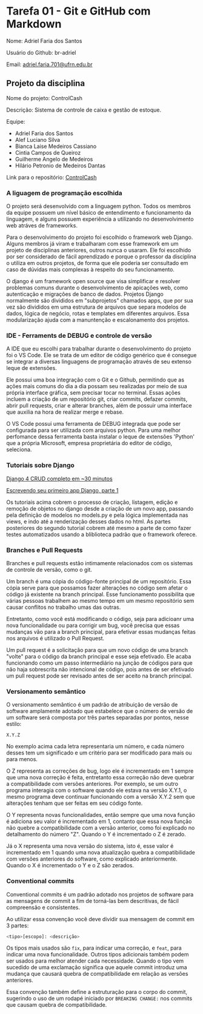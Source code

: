 # Tarefa 01 - Git e GitHub com Markdown

Nome: Adriel Faria dos Santos

Usuário do Github: br-adriel

Email: adriel.faria.701@ufrn.edu.br

## Projeto da disciplina

Nome do projeto: ControlCash

Descrição: Sistema de controle de caixa e gestão de estoque.

Equipe:

- Adriel Faria dos Santos
- Alef Luciano Silva
- Bianca Laise Medeiros Cassiano
- Cintia Campos de Queiroz
- Guilherme Angelo de Medeiros
- Hilário Petronio de Medeiros Dantas

Link para o repositório: [ControlCash](https://github.com/Control-Cash/controlcash)

### A liguagem de programação escolhida

O projeto será desenvolvido com a linguagem python. Todos os membros da equipe
possuem um nível básico de entendimento e funcionamento da linguagem, e alguns
possuem experiência a utilizando no desenvolvimento web atráves de frameworks.

Para o desenvolvimento do projeto foi escolhido o framework web Django. Alguns
membros já viram e trabalharam com esse framework em um projeto de disciplinas
anteriores, outros nunca o usaram. Ele foi escolhido por ser considerado de
fácil aprendizado e porque o professor da disciplina o utiliza em outros
projetos, de forma que ele poderia ser consultado em caso de dúvidas mais
complexas à respeito do seu funcionamento.

O django é um framework open source que visa simplificar e resolver problemas
comuns durante o desenvolvimento de apicações web, como autenticação e migrações
de banco de dados. Projetos Django normalmente são divididos em "subprojetos"
chamados apps, que por sua vez são divididos em uma estrutura de arquivos que
separa modelos de dados, lógica de negócio, rotas e templates em diferentes
arquivos. Essa modularização ajuda com a manuntenção e escalonamento dos
projetos.

### IDE - Ferraments de DEBUG e controle de versão

A IDE que eu escolhi para trabalhar durante o desenvolvimento do projeto foi o
VS Code. Ele se trata de um editor de código genérico que é consegue se integrar
a diversas linguagens de programação através de seu extenso leque de extensões.

Ele possui uma boa integração com o Git e o Github, permitindo que as ações mais
comuns do dia a dia possam seu realizadas por meio de sua própria interface
gráfica, sem precisar tocar no terminal. Essas ações incluem a criação de um
repositório git, criar commits, defazer commits, abrir pull requests, criar e
alterar branches, além de possuir uma interface que auxilia na hora de realizar
merge e rebase.

O VS Code possui uma ferramenta de DEBUG integrada que pode ser configurada para
ser utilizada com arquivos python. Para uma melhor perfomance dessa ferramenta
basta instalar o leque de extensões 'Python' que a própria Microsoft, empresa
proprietária do editor de código, seleciona.

### Tutoriais sobre Django

[Django 4 CRUD completo em ~30 minutos](https://www.youtube.com/watch?v=GGBzMpIAgz4)

[Escrevendo seu primeiro app Django, parte 1](https://docs.djangoproject.com/pt-br/4.2/intro/tutorial01/)

Os tutoriais acima cobrem o processo de criação, listagem, edição e remoção de
objetos no django desde a criação de um novo app, passando pela definição de
modelos no models.py e pela lógica implementada nas views, e indo até a
renderização desses dados no html. As partes posteriores do segundo tutorial
cobrem até mesmo a parte de como fazer testes automatizados usando a bliblioteca
padrão que o framework oferece.

### Branches e Pull Requests

Branches e pull requests estão intimamente relacionados com os sistemas de
controle de versão, como o git.

Um branch é uma cópia do código-fonte principal de um repositório. Essa cópia
serve para que possamos fazer alterações no código sem afetar o código já
existente na branch principal. Esse funcionamento possibilita que várias pessoas
trabalhem ao mesmo tempo em um mesmo repositório sem causar conflitos no
trabalho umas das outras.

Entretanto, como você está modificando o código, seja para adicioanr uma nova
funcionalidade ou para corrigir um bug, você precisa que essas mudanças vão para
a branch principal, para efetivar essas mudanças feitas nos arquivos é utilizado
o Pull Request.

Um pull request é a solicitação para que um novo código de uma branch "volte"
para o código da branch principal e esse seja efetivado. Ele acaba funcionando
como um passo intermediário na junção de códigos para que não haja sobrescrita
não intencional de código, pois antes de ser efetivado um pull request pode ser
revisado antes de ser aceito na branch principal.

### Versionamento semântico

O versionamento semântico é um padrão de atribuição de versão de software
amplamente adotado que estabelece que o número de versão de um software será
composta por três partes separadas por pontos, nesse estilo:

```text
X.Y.Z
```

No exemplo acima cada letra representaria um número, e cada número desses tem um
significado e um critério para ser modificado para mais ou para menos.

O Z representa as correções de bug, logo ele é incrementado em 1 sempre que
uma nova correção é feita, entretanto essa correção não deve quebrar a
compatibilidade com versões anteriores. Por exemplo, se um outro programa
interagia com o software quando ele estava na versão X.Y.1, o mesmo programa
deve continuar funcionando com a versão X.Y.2 sem que alterações tenham que ser
feitas em seu código fonte.

O Y representa novas funcionalidades, então sempre que uma nova função é
adiciona seu valor é incrementado em 1, contanto que essa nova função não quebre
a compatibilidade com a versão anterior, como foi explicado no detalhamento do
número "Z". Quando o Y é incrementado o Z é zerado.

Já o X representa uma nova versão do sistema, isto é, esse valor é incrementado
em 1 quando uma nova atualização quebra a compatibilidade com versões anteriores
do software, como explicado anteriormente. Quando o X é incrementado o Y e o Z
são zerados.

### Conventional commits

Conventional commits é um padrão adotado nos projetos de software para as
mensagens de commit a fim de torná-las bem descritivas, de fácil compreensão e
consistentes.

Ao utilizar essa convenção você deve dividir sua mensagem de commit em 3 partes:

```bash
<tipo>[escopo]: <descrição>
```

Os tipos mais usados são `fix`, para indicar uma correção, e `feat`, para
indicar uma nova funcionalidade. Outros tipos adicionais também podem ser
usados para melhor atender cada necessidade. Quando o tipo vem sucedido de uma
exclamação significa que aquele commit introduz uma mudança que causará quebra
de compatibilidade em relação as versões anteriores.

Essa convenção também define a estruturação para o corpo do commit, sugerindo o
uso de um rodapé iniciado por `BREAKING CHANGE:` nos commits que causam quebra
de compatibilidade.
